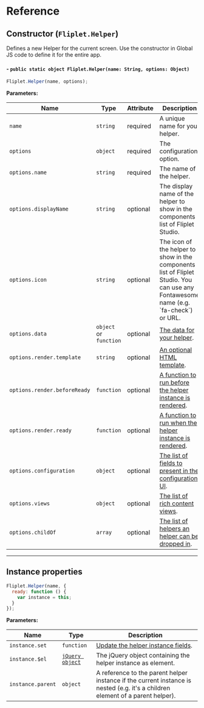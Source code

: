 # Reference

## Constructor (`Fliplet.Helper`)

Defines a new Helper for the current screen. Use the constructor in Global JS code to define it for the entire app.

#### - `public static object Fliplet.Helper(name: String, options: Object)`

```js
Fliplet.Helper(name, options);
```

**Parameters:**

<table style="width:100%">
  <thead>
    <th>Name</th>
    <th>Type</th>
    <th>Attribute</th>
    <th>Description</th>
  </thead>
  <tbody>
    <tr>
      <td><code>name</code></td>
      <td><code>string</code></td>
      <td>required</td>
      <td>A unique name for your helper.</td>
    </tr>
    <tr>
      <td><code>options</code></td>
      <td><code>object</code></td>
      <td>required</td>
      <td>The configuration option.</td>
    </tr>
    <tr>
      <td><code>options.name</code></td>
      <td><code>string</code></td>
      <td>required</td>
      <td>The name of the helper.</td>
    </tr>
    <tr>
      <td><code>options.displayName</code></td>
      <td><code>string</code></td>
      <td>optional</td>
      <td>The display name of the helper to show in the components list of Fliplet Studio.</td>
    </tr>
    <tr>
      <td><code>options.icon</code></td>
      <td><code>string</code></td>
      <td>optional</td>
      <td>The icon of the helper to show in the components list of Fliplet Studio. You can use any Fontawesome name (e.g. `fa-check`) or URL.</td>
    </tr>
    <tr>
      <td><code>options.data</code></td>
      <td><code>object</code> or <code>function</code></td>
      <td>optional</td>
      <td>
        <a href="/API/helpers/fields.html#default-fields">The data for your helper</a>.</td>
    </tr>
    <tr>
      <td><code>options.render.template</code></td>
      <td><code>string</code></td>
      <td>optional</td>
      <td>
        <a href="/API/helpers/templates.html">An optional HTML template</a>.</td>
    </tr>
    <tr>
      <td><code>options.render.beforeReady</code></td>
      <td><code>function</code></td>
      <td>optional</td>
      <td>
        <a href="/API/helpers/hooks.html#run-logic-before-a-helper-is-rendered">A function to run before the helper instance is rendered</a>.</td>
    </tr>
    <tr>
      <td><code>options.render.ready</code></td>
      <td><code>function</code></td>
      <td>optional</td>
      <td>
        <a href="/API/helpers/hooks.html#run-logic-once-a-helper-is-rendered">A function to run when the helper instance is rendered</a>.</td>
    </tr>
    <tr>
      <td><code>options.configuration</code></td>
      <td><code>object</code></td>
      <td>optional</td>
      <td>
        <a href="/API/helpers/interface.html">The list of fields to present in the configuration UI</a>.</td>
    </tr>
    <tr>
      <td><code>options.views</code></td>
      <td><code>object</code></td>
      <td>optional</td>
      <td>
        <a href="/API/helpers/views.html">The list of rich content views</a>.</td>
    </tr>
    <tr>
      <td><code>options.childOf</code></td>
      <td><code>array</code></td>
      <td>optional</td>
      <td>
        <a href="/API/helpers/views.html#define-where-a-helper-can-be-dropped-into">The list of helpers an helper can be dropped in</a>.</td>
    </tr>
  </tbody>
</table>

---

## Instance properties

```js
Fliplet.Helper(name, {
  ready: function () {
    var instance = this;
  }
});
```

**Parameters:**

<table style="width:100%">
  <thead>
    <th>Name</th>
    <th>Type</th>
    <th>Description</th>
  </thead>
  <tbody>
    <tr>
      <td><code>instance.set</code></td>
      <td><code>function</code></td>
      <td>
        <a href="/API/helpers/fields.html#updating-fields">Update the helper instance fields</a>.</td>
    </tr>
    <tr>
      <td><code>instance.$el</code></td>
      <td><code><a href="https://learn.jquery.com/using-jquery-core/jquery-object/">jQuery object</a></code></td>
      <td>
        The jQuery object containing the helper instance as element.
      </td>
    </tr>
    <tr>
      <td><code>instance.parent</code></td>
      <td><code>object</code></td>
      <td>
        A reference to the parent helper instance if the current instance is nested (e.g. it's a children element of a parent helper).
      </td>
    </tr>
  </tbody>
</table>